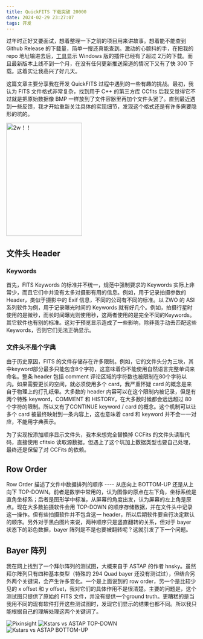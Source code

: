 ```yaml
---
title: QuickFITS 下载突破 20000
date: 2024-02-29 23:27:07
tags: 开发
---
```


过年时正好又要面试，想着整理一下之前的项目用来讲故事。想着能不能查到 Github Release 的下载量，简单一搜还真能查到。激动的心颤抖的手，在把我的 repo 地址输进去后，[工具](https://tooomm.github.io/github-release-stats/)显示 Windows 版的插件已经有了超过 2万的下载。而且最新版本上线不到一个月，在没有任何更新推送渠道的情况下又有了快 300 下载。这着实让我高兴了好几天。

这篇文章主要分享我在开发 QuickFITS 过程中遇到的一些有趣的挑战。最初，我认为 FITS 文件格式非常复杂，找到用于 C++ 的第三方库 CCfits 后我又觉得它不过就是把原始数据像 BMP 一样放到了文件容器里再加个文件头罢了。直到最近遇到一些反馈，我才开始重新关注具体的实现细节，发现这个格式还是有许多需要隐形的坑的。
<!-- more -->
<img src="2w.png" title="2w！！" width="200px" height="300px">

## 文件头 Header 
### Keywords
首先，FITS Keywords 的标准并不统一，规范中强制要求的 Keywords 实际上非常少，而且它们中并没有太多对摄影有用的信息。例如，用于记录拍摄参数的 Header，类似于摄影中的 Exif 信息，不同的公司有不同的标准。以 ZWO 的 ASI 系列软件为例，用于记录曝光时间的 Keywords 就有好几个。例如，拍摄行星时使用的是微秒，而长时间曝光则使用秒，这两者使用的是完全不同的Keywords。其它软件也有别的标准。这对于预览显示造成了一些影响，除非我手动去匹配这些 Keywords，否则它们无法正确显示。

### 文件头不是个字典
由于历史原因，FITS 的文件存储存在许多限制。例如，它的文件头分为三块，其中keyword部分最多只能包含8个字符，这意味着你不能使用自然语言完整单词来命名。整条 header 包括 comment 评论区域的字符数也被限制在80个字符以内。如果需要更长的空间，就必须使用多个 card，我严重怀疑 card 的概念是来自于物理上的打孔纸带。大多数的 header 内容可以在这个限制内被记录，但是有两个特殊 keyword，COMMENT 和 HISTORY，在大多数时候都会远远超过 80 个字符的限制。所以又有了CONTINUE keyword / card 的概念。这个机制可以让多个 card 被最终映射到一条内容上，这也意味着 card 和 keyword 并不会一一对应，不能用字典表示。

为了实现按添加顺序显示文件头，我本来想完全替换掉 CCFits 的文件头读取代码，直接使用 cfitsio 读取源数据。但遇上了这个坑加上数据类型也要自己处理，最终还是保留了对 CCFits 的依赖。

## Row Order
Row Order 描述了文件中数据排列的顺序 ---- 从底向上 BOTTOM-UP 还是从上向下 TOP-DOWN。前者是数学中常用的，认为图像的原点在左下角，坐标系统是直角坐标系；后者是图形学中标准，从屏幕的角度出发，认为屏幕的左上角是原点。现在大多数拍摄软件会用 TOP-DOWN 的顺序存储数据，并在文件头中记录这一操作。但有些拍摄软件并不包含这一 header，所以后期软件要自行决定默认的顺序。另外对于黑白图片来说，两种顺序只是竖直翻转的关系，但对于 bayer 状态下的彩色数据，bayer 阵列是不是也要被翻转呢？这就引发了下一个问题。 

## Bayer 阵列
我在网上找到了一个拜尔阵列的测试图，大概来自于 ASTAP 的作者 hnsky。虽然拜尔阵列只有四种基本类型（特殊的 294 Quad bayer 还没有测试过），但结合另外两个关键词，会产生许多变化。一个是上面说到的 row order，另一个是比较少见的 x offset 和 y offset，我对它们的具体作用不是很清楚。主要的问题是，这个测试图只提供了原始的 FITS 文件，并没有提供一个ground truth。更糟糕的是当我用不同的现有软件打开这些测试图时，发现它们显示的结果也都不同。所以我只能根据自己的理解处理这两个关键词了。

![Pixinsight](Screenshot-2024-01-10-at-01.11.52.png)
![Kstars vs ASTAP TOP-DOWN](Screenshot-2024-01-10-at-01.24.15.png) 
![Kstars vs ASTAP BOTTOM-UP](Screenshot-2024-01-10-at-01.24.57.png)